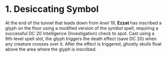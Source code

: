 # 1. Desiccating Symbol

At the end of the tunnel that leads down from *level 19*, **Ezzat** has inscribed a glyph on the floor using a modified version of the *symbol* spell, requiring a successful DC 20 Intelligence (Investigation) check to spot. Cast using a 9th-level spell slot, the glyph triggers the death effect (save DC 20) when any creature crosses over it. After the effect is triggered, ghostly skulls float above the area where the glyph is inscribed.